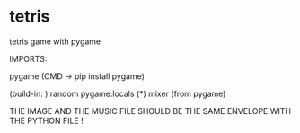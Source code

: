 # tetris
tetris game with pygame

IMPORTS:

pygame (CMD -> pip install pygame)

(build-in: )
random
pygame.locals (*)
mixer (from pygame)


THE IMAGE AND THE MUSIC FILE SHOULD BE THE SAME ENVELOPE WITH THE PYTHON FILE !
